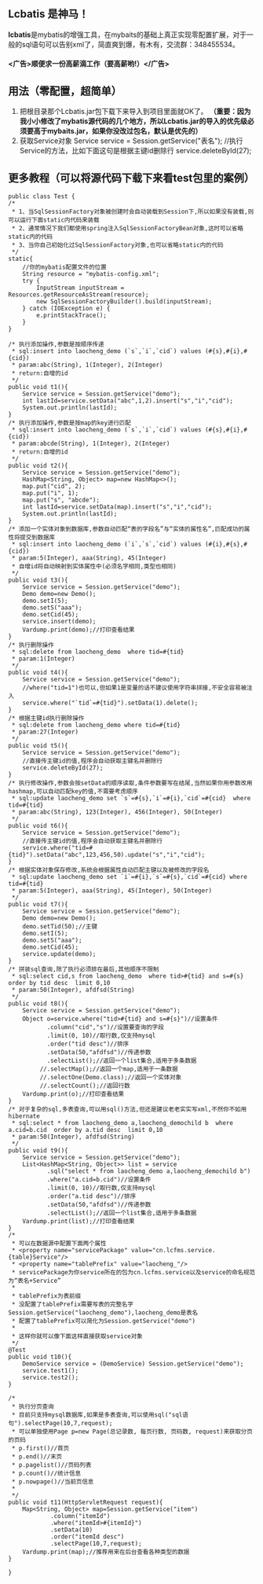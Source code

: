 ## Lcbatis 是神马！
**lcbatis**是mybatis的增强工具，在mybaits的基础上真正实现零配置扩展，对于一般的sql语句可以告别xml了，简直爽到爆，有木有，交流群：348455534。
#### <广告>顺便求一份高薪滴工作（要高薪哟!）</广告>

## 用法（零配置，超简单）
1. 把根目录那个Lcbatis.jar包下载下来导入到项目里面就OK了。
**（重要：因为我小小修改了mybatis源代码的几个地方，所以Lcbatis.jar的导入的优先级必须要高于mybaits.jar，如果你没改过包名，默认是优先的）**
1. 获取Service对象
		Service service = Session.getService("表名");
		//执行Service的方法，比如下面这句是根据主键id删除行
		service.deleteById(27);

## 更多教程（可以将源代码下载下来看test包里的案例）
	public class Test {
	/*
	 * 1、当SqlSessionFactory对象被创建时会自动装载到Session下,所以如果没有装载,则可以运行下面static内代码来装载
	 * 2、通常情况下我们都使用spring注入SqlSessionFactoryBean对象,这时可以省略static内的代码
	 * 3、当你自己初始化过SqlSessionFactory对象,也可以省略static内的代码
	 */
	static{
		//你的mybatis配置文件的位置
		String resource = "mybatis-config.xml";
		try {
			InputStream inputStream = Resources.getResourceAsStream(resource);
			new SqlSessionFactoryBuilder().build(inputStream);
		} catch (IOException e) {
			e.printStackTrace();
		}		
	}
	
	/* 执行添加操作,参数是按顺序传递
	 * sql:insert into laocheng_demo (`s`,`i`,`cid`) values (#{s},#{i},#{cid})
	 * param:abc(String), 1(Integer), 2(Integer)
	 * return:自增的id
	 */
	public void t1(){		
		Service service = Session.getService("demo");			
		int lastId=service.setData("abc",1,2).insert("s","i","cid");
		System.out.println(lastId);
	}
	/* 执行添加操作,参数是按map的key进行匹配
	 * sql:insert into laocheng_demo (`s`,`i`,`cid`) values (#{s},#{i},#{cid})
	 * param:abcde(String), 1(Integer), 2(Integer)
	 * return:自增的id
	 */
	public void t2(){		
		Service service = Session.getService("demo");	
		HashMap<String, Object> map=new HashMap<>();
		map.put("cid", 2);
		map.put("i", 1);
		map.put("s", "abcde");
		int lastId=service.setData(map).insert("s","i","cid");
		System.out.println(lastId);
	}
	/* 添加一个实体对象到数据库,参数自动匹配“表的字段名”与“实体的属性名”,匹配成功的属性将提交到数据库
	 * sql:insert into laocheng_demo (`i`,`s`,`cid`) values (#{i},#{s},#{cid})
	 * param:5(Integer), aaa(String), 45(Integer)
	 * 自增id将自动映射到实体属性中(必须名字相同,类型也相同)
	 */
	public void t3(){		
		Service service = Session.getService("demo");	
		Demo demo=new Demo();
		demo.setI(5);	
		demo.setS("aaa");
		demo.setCid(45);
		service.insert(demo);
		Vardump.print(demo);//打印查看结果
	}
	/* 执行删除操作
	 * sql:delete from laocheng_demo  where tid=#{tid}
	 * param:1(Integer)
	 */
	public void t4(){		
		Service service = Session.getService("demo");	
		//where("tid=1")也可以,但如果1是变量的话不建议使用字符串拼接,不安全容易被注入
		service.where("`tid`=#{tid}").setData(1).delete();
	}
	/* 根据主键id执行删除操作
	 * sql:delete from laocheng_demo where tid=#{tid}
	 * param:27(Integer)
	 */
	public void t5(){		
		Service service = Session.getService("demo");
		//直接传主键id的值,程序会自动获取主键名并删除行
		service.deleteById(27);
	}
	/* 执行修改操作,参数会按setData的顺序读取,条件参数要写在结尾,当然如果你用参数改用hashmap,可以自动匹配key的值,不需要考虑顺序
	 * sql:update laocheng_demo set `s`=#{s},`i`=#{i},`cid`=#{cid}  where tid=#{tid}
	 * param:abc(String), 123(Integer), 456(Integer), 50(Integer)
	 */
	public void t6(){		
		Service service = Session.getService("demo");
		//直接传主键id的值,程序会自动获取主键名并删除行
		service.where("tid=#{tid}").setData("abc",123,456,50).update("s","i","cid");
	}
	/* 根据实体对象保存修改,系统会根据属性自动匹配主键以及被修改的字段名
	 * sql:update laocheng_demo set `i`=#{i},`s`=#{s},`cid`=#{cid} where tid=#{tid}
	 * param:5(Integer), aaa(String), 45(Integer), 50(Integer)
	 */	
	public void t7(){		
		Service service = Session.getService("demo");
		Demo demo=new Demo();		
		demo.setTid(50);//主键
		demo.setI(5);	
		demo.setS("aaa");
		demo.setCid(45);
		service.update(demo);
	}
	/* 拼装sql查询,除了执行必须排在最后,其他顺序不限制
	 * sql:select cid,s from laocheng_demo  where tid>#{tid} and s=#{s}  order by tid desc  limit 0,10
	 * param:50(Integer), afdfsd(String)
	 */
	public void t8(){	
		Service service = Session.getService("demo");
		Object o=service.where("tid>#{tid} and s=#{s}")//设置条件
			   .column("cid","s")//设置要查询的字段
			   .limit(0, 10)//取行数,仅支持mysql
			   .order("tid desc")//排序
		       .setData(50,"afdfsd")//传递参数	
		       .selectList();//返回一个list集合,适用于多条数据
			 //.selectMap();//返回一个map,适用于一条数据
			 //.selectOne(Demo.class);//返回一个实体对象
			 //.selectCount();//返回行数	
		Vardump.print(o);//打印查看结果
	}
	/* 对于复杂的sql,多表查询,可以用sql()方法,但还是建议老老实实写xml,不然你不如用hibernate
	 * sql:select * from laocheng_demo a,laocheng_demochild b  where a.cid=b.cid  order by a.tid desc  limit 0,10
	 * param:50(Integer), afdfsd(String)
	 */
	public void t9(){	
		Service service = Session.getService("demo");
		List<HashMap<String, Object>> list = service
			   .sql("select * from laocheng_demo a,laocheng_demochild b")
		       .where("a.cid=b.cid")//设置条件
			   .limit(0, 10)//取行数,仅支持mysql
			   .order("a.tid desc")//排序
		       .setData(50,"afdfsd")//传递参数	
		       .selectList();//返回一个list集合,适用于多条数据	
		Vardump.print(list);//打印查看结果
	}
	/*
	 * 可以在数据源中配置下面两个属性
	 * <property name="servicePackage" value="cn.lcfms.service.{table}Service"/>
	 * <property name="tablePrefix" value="laocheng_"/>
	 * servicePackage为你service所在的包为cn.lcfms.service以及service的命名规范为“表名+Service”
	 * 
	 * tablePrefix为表前缀
	 * 没配置了tablePrefix需要写表的完整名字Session.getService("laocheng_demo"),laocheng_demo是表名
	 * 配置了tablePrefix可以简化为Session.getService("demo")
	 * 
	 * 这样你就可以像下面这样直接获取service对象
	 */
	@Test
	public void t10(){	
		DemoService service = (DemoService) Session.getService("demo");
		service.test1();
		service.test2();
	}
	
    /*
     * 执行分页查询
     * 目前只支持mysql数据库,如果是多表查询,可以使用sql("sql语句").selectPage(10,7,request);
     * 可以单独使用Page p=new Page(总记录数, 每页行数, 页码数, request)来获取分页的页码
     * p.first()//首页
	 * p.end()//末页
	 * p.pagelist()//页码列表
	 * p.count()//统计信息
	 * p.nowpage()//当前页信息	
     * 
     */
	public void t11(HttpServletRequest request){
		Map<String, Object> map=Session.getService("item")
				.column("itemId")
				.where("itemId>#{itemId}")
				.setData(10)
				.order("itemId desc")
				.selectPage(10,7,request);		
		Vardump.print(map);//推荐用来在后台查看各种类型的数据		
	}
	
	}

